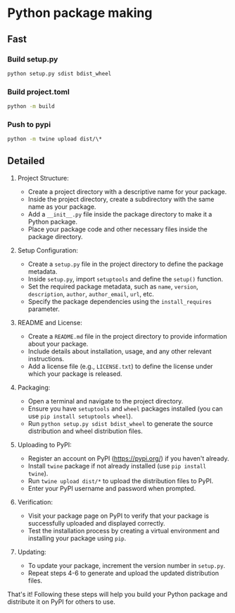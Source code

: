 # Python package making
## Fast
### Build setup.py
```bash
python setup.py sdist bdist_wheel
```
### Build project.toml
```bash
python -m build
```
### Push to pypi
```bash
python -m twine upload dist/\*
```

## Detailed

1. Project Structure:
   - Create a project directory with a descriptive name for your package.
   - Inside the project directory, create a subdirectory with the same name as your package.
   - Add a `__init__.py` file inside the package directory to make it a Python package.
   - Place your package code and other necessary files inside the package directory.

2. Setup Configuration:
   - Create a `setup.py` file in the project directory to define the package metadata.
   - Inside `setup.py`, import `setuptools` and define the `setup()` function.
   - Set the required package metadata, such as `name`, `version`, `description`, `author`, `author_email`, `url`, etc.
   - Specify the package dependencies using the `install_requires` parameter.

3. README and License:
   - Create a `README.md` file in the project directory to provide information about your package.
   - Include details about installation, usage, and any other relevant instructions.
   - Add a license file (e.g., `LICENSE.txt`) to define the license under which your package is released.

4. Packaging:
   - Open a terminal and navigate to the project directory.
   - Ensure you have `setuptools` and `wheel` packages installed (you can use `pip install setuptools wheel`).
   - Run `python setup.py sdist bdist_wheel` to generate the source distribution and wheel distribution files.

5. Uploading to PyPI:
   - Register an account on PyPI (https://pypi.org/) if you haven't already.
   - Install `twine` package if not already installed (use `pip install twine`).
   - Run `twine upload dist/*` to upload the distribution files to PyPI.
   - Enter your PyPI username and password when prompted.

6. Verification:
   - Visit your package page on PyPI to verify that your package is successfully uploaded and displayed correctly.
   - Test the installation process by creating a virtual environment and installing your package using `pip`.

7. Updating:
   - To update your package, increment the version number in `setup.py`.
   - Repeat steps 4-6 to generate and upload the updated distribution files.

That's it! Following these steps will help you build your Python package and distribute it on PyPI for others to use.
